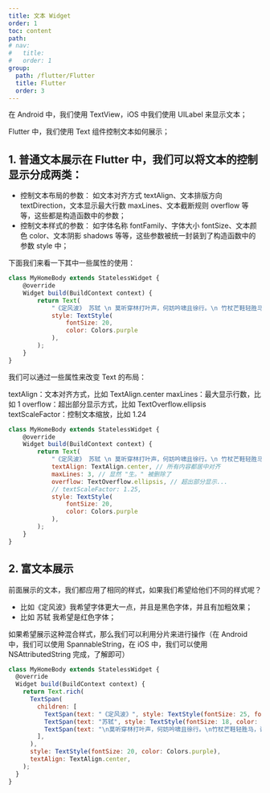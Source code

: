 ```yaml
---
title: 文本 Widget
order: 1
toc: content
path:
# nav:
#   title:
#   order: 1
group:
  path: /flutter/Flutter
  title: Flutter
  order: 3
---
```


在 Android 中，我们使用 TextView，iOS 中我们使用 UILabel 来显示文本；

Flutter 中，我们使用 Text 组件控制文本如何展示；

## 1. 普通文本展示在 Flutter 中，我们可以将文本的控制显示分成两类：

- 控制文本布局的参数： 如文本对齐方式 textAlign、文本排版方向 textDirection，文本显示最大行数 maxLines、文本截断规则 overflow 等等，这些都是构造函数中的参数；
- 控制文本样式的参数： 如字体名称 fontFamily、字体大小 fontSize、文本颜色 color、文本阴影 shadows 等等，这些参数被统一封装到了构造函数中的参数 style 中；

下面我们来看一下其中一些属性的使用：

```js
class MyHomeBody extends StatelessWidget {
    @override
    Widget build(BuildContext context) {
        return Text(
            "《定风波》 苏轼 \n 莫听穿林打叶声，何妨吟啸且徐行。\n 竹杖芒鞋轻胜马，谁怕？一蓑烟雨任平生。",
            style: TextStyle(
                fontSize: 20,
                color: Colors.purple
            ),
        );
    }
}

```

我们可以通过一些属性来改变 Text 的布局：

textAlign：文本对齐方式，比如 TextAlign.center maxLines：最大显示行数，比如 1 overflow：超出部分显示方式，比如 TextOverflow.ellipsis textScaleFactor：控制文本缩放，比如 1.24

```js
class MyHomeBody extends StatelessWidget {
    @override
    Widget build(BuildContext context) {
        return Text(
            "《定风波》 苏轼 \n 莫听穿林打叶声，何妨吟啸且徐行。\n 竹杖芒鞋轻胜马，谁怕？一蓑烟雨任平生。",
            textAlign: TextAlign.center, // 所有内容都居中对齐
            maxLines: 3, // 显然 "生。" 被删除了
            overflow: TextOverflow.ellipsis, // 超出部分显示...
            // textScaleFactor: 1.25,
            style: TextStyle(
                fontSize: 20,
                color: Colors.purple
            ),
        );
    }
}

```

## 2. 富文本展示

前面展示的文本，我们都应用了相同的样式，如果我们希望给他们不同的样式呢？

- 比如《定风波》我希望字体更大一点，并且是黑色字体，并且有加粗效果；
- 比如 苏轼 我希望是红色字体；

如果希望展示这种混合样式，那么我们可以利用分片来进行操作（在 Android 中，我们可以使用 SpannableString，在 iOS 中，我们可以使用 NSAttributedString 完成，了解即可）

```js
class MyHomeBody extends StatelessWidget {
  @override
  Widget build(BuildContext context) {
    return Text.rich(
      TextSpan(
        children: [
          TextSpan(text: "《定风波》", style: TextStyle(fontSize: 25, fontWeight: FontWeight.bold, color: Colors.black)),
          TextSpan(text: "苏轼", style: TextStyle(fontSize: 18, color: Colors.redAccent)),
          TextSpan(text: "\n莫听穿林打叶声，何妨吟啸且徐行。\n竹杖芒鞋轻胜马，谁怕？一蓑烟雨任平生。")
        ],
      ),
      style: TextStyle(fontSize: 20, color: Colors.purple),
      textAlign: TextAlign.center,
    );
  }
}
```
